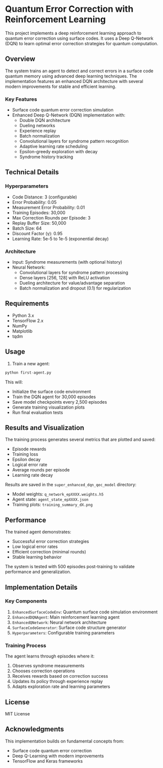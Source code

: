 # Quantum Error Correction with Reinforcement Learning

This project implements a deep reinforcement learning approach to quantum error correction using surface codes. It uses a Deep Q-Network (DQN) to learn optimal error correction strategies for quantum computation.

## Overview

The system trains an agent to detect and correct errors in a surface code quantum memory using advanced deep learning techniques. The implementation features an enhanced DQN architecture with several modern improvements for stable and efficient learning.

### Key Features

- Surface code quantum error correction simulation
- Enhanced Deep Q-Network (DQN) implementation with:
  - Double DQN architecture
  - Dueling networks
  - Experience replay
  - Batch normalization
  - Convolutional layers for syndrome pattern recognition
  - Adaptive learning rate scheduling
  - Epsilon-greedy exploration with decay
  - Syndrome history tracking
  
## Technical Details

### Hyperparameters
- Code Distance: 3 (configurable)
- Error Probability: 0.05
- Measurement Error Probability: 0.01
- Training Episodes: 30,000
- Max Correction Rounds per Episode: 3
- Replay Buffer Size: 50,000
- Batch Size: 64
- Discount Factor (γ): 0.95
- Learning Rate: 5e-5 to 1e-5 (exponential decay)

### Architecture
- Input: Syndrome measurements (with optional history)
- Neural Network: 
  - Convolutional layers for syndrome pattern processing
  - Dense layers [256, 128] with ReLU activation
  - Dueling architecture for value/advantage separation
  - Batch normalization and dropout (0.1) for regularization

## Requirements

- Python 3.x
- TensorFlow 2.x
- NumPy
- Matplotlib
- tqdm

## Usage

1. Train a new agent:
```python
python first-agent.py
```

This will:
- Initialize the surface code environment
- Train the DQN agent for 30,000 episodes
- Save model checkpoints every 2,500 episodes
- Generate training visualization plots
- Run final evaluation tests

## Results and Visualization

The training process generates several metrics that are plotted and saved:
- Episode rewards
- Training loss
- Epsilon decay
- Logical error rate
- Average rounds per episode
- Learning rate decay

Results are saved in the `super_enhanced_dqn_qec_model` directory:
- Model weights: `q_network_epXXXX.weights.h5`
- Agent state: `agent_state_epXXXX.json`
- Training plots: `training_summary_dX.png`

## Performance

The trained agent demonstrates:
- Successful error correction strategies
- Low logical error rates
- Efficient correction (minimal rounds)
- Stable learning behavior

The system is tested with 500 episodes post-training to validate performance and generalization.

## Implementation Details

### Key Components

1. `EnhancedSurfaceCodeEnv`: Quantum surface code simulation environment
2. `EnhancedDQNAgent`: Main reinforcement learning agent
3. `EnhancedQNetwork`: Neural network architecture
4. `SurfaceCodeGenerator`: Surface code structure generator
5. `Hyperparameters`: Configurable training parameters

### Training Process

The agent learns through episodes where it:
1. Observes syndrome measurements
2. Chooses correction operations
3. Receives rewards based on correction success
4. Updates its policy through experience replay
5. Adapts exploration rate and learning parameters

## License

MIT License

## Acknowledgments

This implementation builds on fundamental concepts from:
- Surface code quantum error correction
- Deep Q-Learning with modern improvements
- TensorFlow and Keras frameworks

